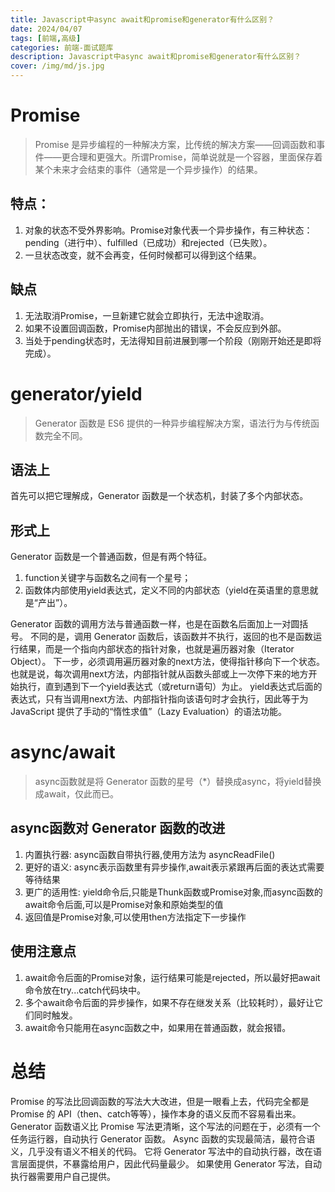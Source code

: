 ```yaml
---
title: Javascript中async await和promise和generator有什么区别？
date: 2024/04/07
tags: [前端,高级]
categories: 前端-面试题库
description: Javascript中async await和promise和generator有什么区别？
cover: /img/md/js.jpg
---
```


# Promise
>Promise 是异步编程的一种解决方案，比传统的解决方案——回调函数和事件——更合理和更强大。所谓Promise，简单说就是一个容器，里面保存着某个未来才会结束的事件（通常是一个异步操作）的结果。

## 特点：
1. 对象的状态不受外界影响。Promise对象代表一个异步操作，有三种状态：pending（进行中）、fulfilled（已成功）和rejected（已失败）。
2. 一旦状态改变，就不会再变，任何时候都可以得到这个结果。

## 缺点
1. 无法取消Promise，一旦新建它就会立即执行，无法中途取消。
2. 如果不设置回调函数，Promise内部抛出的错误，不会反应到外部。
3. 当处于pending状态时，无法得知目前进展到哪一个阶段（刚刚开始还是即将完成）。

# generator/yield
>Generator 函数是 ES6 提供的一种异步编程解决方案，语法行为与传统函数完全不同。

## 语法上
首先可以把它理解成，Generator 函数是一个状态机，封装了多个内部状态。
## 形式上
Generator 函数是一个普通函数，但是有两个特征。
1. function关键字与函数名之间有一个星号；
2. 函数体内部使用yield表达式，定义不同的内部状态（yield在英语里的意思就是“产出”）。
 
Generator 函数的调用方法与普通函数一样，也是在函数名后面加上一对圆括号。
不同的是，调用 Generator 函数后，该函数并不执行，返回的也不是函数运行结果，而是一个指向内部状态的指针对象，也就是遍历器对象（Iterator Object）。
下一步，必须调用遍历器对象的next方法，使得指针移向下一个状态。也就是说，每次调用next方法，内部指针就从函数头部或上一次停下来的地方开始执行，直到遇到下一个yield表达式（或return语句）为止。
yield表达式后面的表达式，只有当调用next方法、内部指针指向该语句时才会执行，因此等于为 JavaScript 提供了手动的“惰性求值”（Lazy Evaluation）的语法功能。


# async/await
>async函数就是将 Generator 函数的星号（*）替换成async，将yield替换成await，仅此而已。

## async函数对 Generator 函数的改进
1. 内置执行器: async函数自带执行器,使用方法为 asyncReadFile()
2. 更好的语义: async表示函数里有异步操作,await表示紧跟再后面的表达式需要等待结果
3. 更广的适用性: yield命令后,只能是Thunk函数或Promise对象,而async函数的await命令后面,可以是Promise对象和原始类型的值
4. 返回值是Promise对象,可以使用then方法指定下一步操作

## 使用注意点
1. await命令后面的Promise对象，运行结果可能是rejected，所以最好把await命令放在try...catch代码块中。
2. 多个await命令后面的异步操作，如果不存在继发关系（比较耗时），最好让它们同时触发。
3. await命令只能用在async函数之中，如果用在普通函数，就会报错。

# 总结
 Promise 的写法比回调函数的写法大大改进，但是一眼看上去，代码完全都是 Promise 的 API（then、catch等等），操作本身的语义反而不容易看出来。
 Generator 函数语义比 Promise 写法更清晰，这个写法的问题在于，必须有一个任务运行器，自动执行 Generator 函数。
 Async 函数的实现最简洁，最符合语义，几乎没有语义不相关的代码。
 它将 Generator 写法中的自动执行器，改在语言层面提供，不暴露给用户，因此代码量最少。
 如果使用 Generator 写法，自动执行器需要用户自己提供。